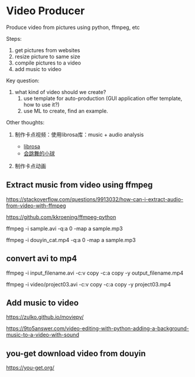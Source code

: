 # Video Producer

Produce video from pictures using python, ffmpeg, etc

Steps:
1. get pictures from websites
2. resize picture to same size
3. compile pictures to a video
4. add music to video 

Key question:
1. what kind of video should we create? 
   1. use template for auto-production (GUI application offer template, how to use it?)
   2. use ML to create, find an example. 
    

Other thoughts:
1. 制作卡点视频：使用librosa库：music + audio analysis
    - [librosa](https://github.com/librosa/librosa)
    - [会跳舞的小球](https://www.bilibili.com/video/BV1qR4y1g7yD/)

2. 制作卡点动画

## Extract music from video using ffmpeg

https://stackoverflow.com/questions/9913032/how-can-i-extract-audio-from-video-with-ffmpeg

https://github.com/kkroening/ffmpeg-python

ffmpeg -i sample.avi -q:a 0 -map a sample.mp3

ffmpeg -i douyin_cat.mp4 -q:a 0 -map a sample.mp3

## convert avi to mp4
ffmpeg -i input_filename.avi -c:v copy -c:a copy -y output_filename.mp4

ffmpeg -i video/project03.avi -c:v copy -c:a copy -y project03.mp4

## Add music to video
https://zulko.github.io/moviepy/

https://9to5answer.com/video-editing-with-python-adding-a-background-music-to-a-video-with-sound

## you-get download video from douyin 
https://you-get.org/

